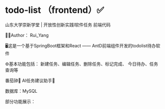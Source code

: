 # todo-list （frontend）✅
山东大学崇新学堂 | 开放性创新实践Ⅰ软件任务 前端代码

🧑‍💻Author： Rui_Yang

🖥️这是一个基于SpringBoot框架和React —— AntD前端组件开发的todolist待办软件

⚙️基本功能包括：
新建任务、编辑任务、删除任务、标记完成、
今日待办、任务查询等

番茄钟🍅 AI任务建议助手🤖

数据库：MySQL

部分功能展示：
